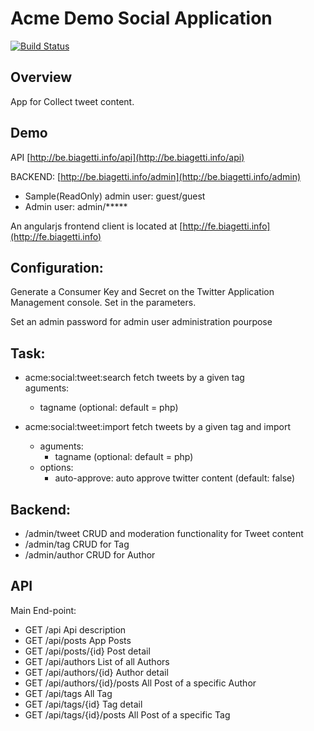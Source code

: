 
# Acme Demo Social Application

[![Build Status](https://api.travis-ci.org/mbiagetti/acme-social-backend.png)](http://travis-ci.org/mbiagetti/acme-social-backend)


## Overview

App for Collect tweet content.


## Demo

API [http://be.biagetti.info/api](http://be.biagetti.info/api)

BACKEND: [http://be.biagetti.info/admin](http://be.biagetti.info/admin)

- Sample(ReadOnly) admin user: guest/guest
- Admin user: admin/*****

An angularjs frontend client is located at [http://fe.biagetti.info](http://fe.biagetti.info)


## Configuration:

Generate a Consumer Key and Secret on the Twitter Application Management console.
Set in the parameters.

Set an admin password for admin user administration pourpose

## Task:

- acme:social:tweet:search   fetch tweets by a given tag   
  aguments: 
  - tagname (optional: default = php)

- acme:social:tweet:import  fetch tweets by a given tag and import
  - aguments: 
    - tagname (optional: default = php)
  - options:
    - auto-approve: auto approve twitter content (default: false)


## Backend:

- /admin/tweet CRUD and moderation functionality for Tweet content
- /admin/tag CRUD  for Tag
- /admin/author CRUD for Author

## API

Main End-point:

- GET    /api                       Api description
- GET    /api/posts				   App Posts
- GET    /api/posts/{id}            Post detail
- GET    /api/authors               List of all Authors
- GET    /api/authors/{id}          Author detail
- GET    /api/authors/{id}/posts    All Post of a specific Author
- GET    /api/tags                  All Tag
- GET    /api/tags/{id}             Tag detail
- GET    /api/tags/{id}/posts       All Post of a specific Tag


